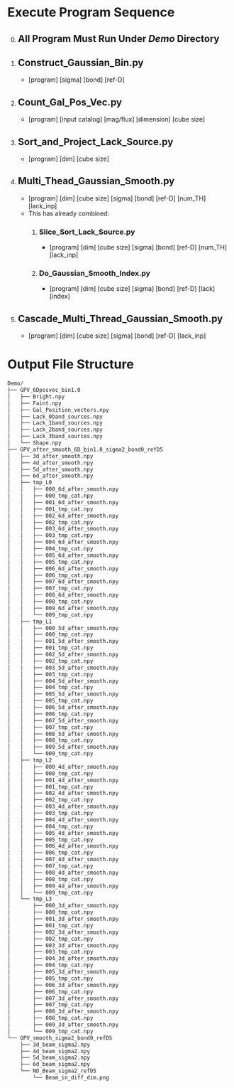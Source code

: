 # Execute Program Sequence
0. ## All Program Must Run Under *Demo* Directory
1. ## Construct_Gaussian_Bin.py
	- [program] [sigma] [bond] [ref-D]
2. ## Count_Gal_Pos_Vec.py
	- [program] [input catalog] [mag/flux] [dimension] [cube size]
3. ## Sort_and_Project_Lack_Source.py
	- [program] [dim] [cube size]
4. ## Multi_Thead_Gaussian_Smooth.py
	- [program] [dim] [cube size] [sigma] [bond] [ref-D] [num_TH] [lack_inp]
	- This has already combined:
		1. ### Slice_Sort_Lack_Source.py
			- [program] [dim] [cube size] [sigma] [bond] [ref-D] [num_TH] [lack_inp]
		2. ### Do_Gaussian_Smooth_Index.py
			- [program] [dim] [cube size] [sigma] [bond] [ref-D] [lack] [index]
5. ## Cascade_Multi_Thread_Gaussian_Smooth.py
	- [program] [dim] [cube size] [sigma] [bond] [ref-D] [lack_inp]

# Output File Structure
```bash
Demo/
├── GPV_6Dposvec_bin1.0
│   ├── Bright.npy
│   ├── Faint.npy
│   ├── Gal_Position_vectors.npy
│   ├── Lack_0band_sources.npy
│   ├── Lack_1band_sources.npy
│   ├── Lack_2band_sources.npy
│   ├── Lack_3band_sources.npy
│   └── Shape.npy
├── GPV_after_smooth_6D_bin1.0_sigma2_bond0_refD5
│   ├── 3d_after_smooth.npy
│   ├── 4d_after_smooth.npy
│   ├── 5d_after_smooth.npy
│   ├── 6d_after_smooth.npy
│   ├── tmp_L0
│   │   ├── 000_6d_after_smooth.npy
│   │   ├── 000_tmp_cat.npy
│   │   ├── 001_6d_after_smooth.npy
│   │   ├── 001_tmp_cat.npy
│   │   ├── 002_6d_after_smooth.npy
│   │   ├── 002_tmp_cat.npy
│   │   ├── 003_6d_after_smooth.npy
│   │   ├── 003_tmp_cat.npy
│   │   ├── 004_6d_after_smooth.npy
│   │   ├── 004_tmp_cat.npy
│   │   ├── 005_6d_after_smooth.npy
│   │   ├── 005_tmp_cat.npy
│   │   ├── 006_6d_after_smooth.npy
│   │   ├── 006_tmp_cat.npy
│   │   ├── 007_6d_after_smooth.npy
│   │   ├── 007_tmp_cat.npy
│   │   ├── 008_6d_after_smooth.npy
│   │   ├── 008_tmp_cat.npy
│   │   ├── 009_6d_after_smooth.npy
│   │   └── 009_tmp_cat.npy
│   ├── tmp_L1
│   │   ├── 000_5d_after_smooth.npy
│   │   ├── 000_tmp_cat.npy
│   │   ├── 001_5d_after_smooth.npy
│   │   ├── 001_tmp_cat.npy
│   │   ├── 002_5d_after_smooth.npy
│   │   ├── 002_tmp_cat.npy
│   │   ├── 003_5d_after_smooth.npy
│   │   ├── 003_tmp_cat.npy
│   │   ├── 004_5d_after_smooth.npy
│   │   ├── 004_tmp_cat.npy
│   │   ├── 005_5d_after_smooth.npy
│   │   ├── 005_tmp_cat.npy
│   │   ├── 006_5d_after_smooth.npy
│   │   ├── 006_tmp_cat.npy
│   │   ├── 007_5d_after_smooth.npy
│   │   ├── 007_tmp_cat.npy
│   │   ├── 008_5d_after_smooth.npy
│   │   ├── 008_tmp_cat.npy
│   │   ├── 009_5d_after_smooth.npy
│   │   └── 009_tmp_cat.npy
│   ├── tmp_L2
│   │   ├── 000_4d_after_smooth.npy
│   │   ├── 000_tmp_cat.npy
│   │   ├── 001_4d_after_smooth.npy
│   │   ├── 001_tmp_cat.npy
│   │   ├── 002_4d_after_smooth.npy
│   │   ├── 002_tmp_cat.npy
│   │   ├── 003_4d_after_smooth.npy
│   │   ├── 003_tmp_cat.npy
│   │   ├── 004_4d_after_smooth.npy
│   │   ├── 004_tmp_cat.npy
│   │   ├── 005_4d_after_smooth.npy
│   │   ├── 005_tmp_cat.npy
│   │   ├── 006_4d_after_smooth.npy
│   │   ├── 006_tmp_cat.npy
│   │   ├── 007_4d_after_smooth.npy
│   │   ├── 007_tmp_cat.npy
│   │   ├── 008_4d_after_smooth.npy
│   │   ├── 008_tmp_cat.npy
│   │   ├── 009_4d_after_smooth.npy
│   │   └── 009_tmp_cat.npy
│   └── tmp_L3
│       ├── 000_3d_after_smooth.npy
│       ├── 000_tmp_cat.npy
│       ├── 001_3d_after_smooth.npy
│       ├── 001_tmp_cat.npy
│       ├── 002_3d_after_smooth.npy
│       ├── 002_tmp_cat.npy
│       ├── 003_3d_after_smooth.npy
│       ├── 003_tmp_cat.npy
│       ├── 004_3d_after_smooth.npy
│       ├── 004_tmp_cat.npy
│       ├── 005_3d_after_smooth.npy
│       ├── 005_tmp_cat.npy
│       ├── 006_3d_after_smooth.npy
│       ├── 006_tmp_cat.npy
│       ├── 007_3d_after_smooth.npy
│       ├── 007_tmp_cat.npy
│       ├── 008_3d_after_smooth.npy
│       ├── 008_tmp_cat.npy
│       ├── 009_3d_after_smooth.npy
│       └── 009_tmp_cat.npy
└── GPV_smooth_sigma2_bond0_refD5
    ├── 3d_beam_sigma2.npy
    ├── 4d_beam_sigma2.npy
    ├── 5d_beam_sigma2.npy
    ├── 6d_beam_sigma2.npy
    └── ND_Beam_sigma2_refD5
        └── Beam_in_diff_dim.png

```
